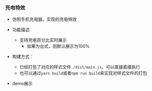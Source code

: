 ### 充电特效
- 仿照手机充电器，实现的充电特效
- 功能描述
  - 支持充电百分比实时展示
    - 如果为台式，则默认展示为100%

- 构建方式：
  - 已经打包了对应的样式文件`./dist/main.js`，可以直接直接执行
  - 也可以通过`yarn build`或者`npm run build`来实现对样式文件的打包

- demo展示